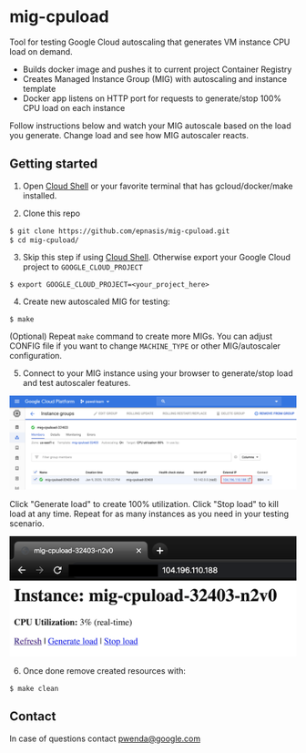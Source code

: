 # mig-cpuload

Tool for testing Google Cloud autoscaling that generates VM instance CPU load on demand. 
* Builds docker image and pushes it to current project Container Registry
* Creates Managed Instance Group (MIG) with autoscaling and instance template
* Docker app listens on HTTP port for requests to generate/stop 100% CPU load on each instance

Follow instructions below and watch your MIG autoscale based on the load you generate. Change load and see how MIG autoscaler reacts.

## Getting started

1. Open [Cloud Shell](https://cloud.google.com/shell/docs/using-cloud-shell) or your favorite terminal that has gcloud/docker/make installed.

2. Clone this repo

```shell
$ git clone https://github.com/epnasis/mig-cpuload.git
$ cd mig-cpuload/
```

3. Skip this step if using [Cloud Shell](https://cloud.google.com/shell/docs/using-cloud-shell). Otherwise export your Google Cloud project to `GOOGLE_CLOUD_PROJECT`

```shell
$ export GOOGLE_CLOUD_PROJECT=<your_project_here>
```

4. Create new autoscaled MIG for testing:

```shell
$ make
```

(Optional) Repeat `make` command to create more MIGs. You can adjust CONFIG file if you want to change `MACHINE_TYPE` or other MIG/autoscaler configuration.

5. Connect to your MIG instance using your browser to generate/stop load and test autoscaler features.

![Screenshot-with-instance-list](img/MIG-list.png)

Click "Generate load" to create 100% utilization. Click "Stop load" to kill load at any time. Repeat for as many instances as you need in your testing scenario.

![Screenshot-with-instance-external-IP-http](img/Instance-HTTP.png)

6. Once done remove created resources with:

```shell
$ make clean
```

## Contact

In case of questions contact [pwenda@google.com](mailto:pwenda@google.com)

